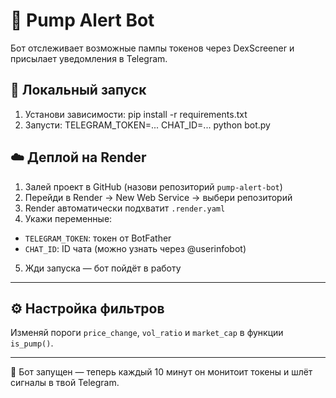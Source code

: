 # 🚀 Pump Alert Bot

Бот отслеживает возможные пампы токенов через DexScreener и присылает уведомления в Telegram.

## 🧠 Локальный запуск

1. Установи зависимости:
pip install -r requirements.txt
2. Запусти:
TELEGRAM_TOKEN=... CHAT_ID=... python bot.py

## ☁️ Деплой на Render

1. Залей проект в GitHub (назови репозиторий `pump-alert-bot`)
2. Перейди в Render → New Web Service → выбери репозиторий
3. Render автоматически подхватит `.render.yaml`
4. Укажи переменные:
- `TELEGRAM_TOKEN`: токен от BotFather
- `CHAT_ID`: ID чата (можно узнать через @userinfobot)
5. Жди запуска — бот пойдёт в работу

---

## ⚙️ Настройка фильтров

Изменяй пороги `price_change`, `vol_ratio` и `market_cap` в функции `is_pump()`.

---

🎉 Бот запущен — теперь каждый 10 минут он монитоит токены и шлёт сигналы в твой Telegram.
